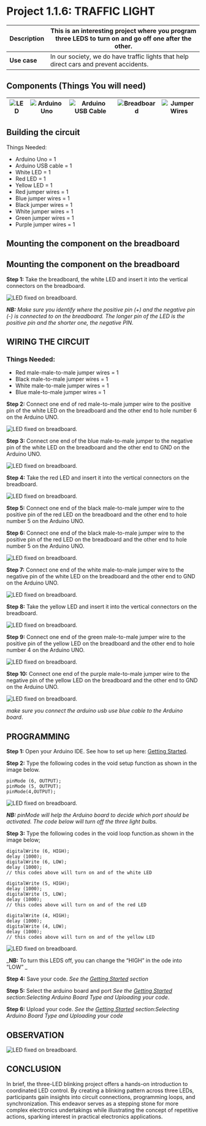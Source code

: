 # Project 1.1.6: TRAFFIC LIGHT

| **Description** | This is an interesting project where you program three LEDS to turn on and go off one after the other.|
|------------------|----------------------------------------------------------------|
| **Use case**     | In our society, we do have traffic lights that help direct cars and prevent accidents.|

## Components (Things You will need)

| ![LED](../../assets/components/leds.webp) | ![Arduino Uno](../../assets/components/arduino.webp) | ![Arduino USB Cable](../../assets/components/usbcable.webp) | ![Breadboard](../../assets/components/breadboard.webp) |![Jumper Wires](../../assets/components/jumperwires.webp)|
|-------------------------|-------------------------|-------------------------|-------------------------|-------------------------|

## Building the circuit

Things Needed:

-	Arduino Uno = 1
-	Arduino USB cable = 1
-	White LED = 1
-	Red LED = 1
-	Yellow LED = 1
-	Red jumper wires = 1
-	Blue jumper wires = 1
-	Black jumper wires = 1
-	White jumper wires = 1
-	Green jumper wires = 1
-	Purple jumper wires = 1

## Mounting the component on the breadboard

## Mounting the component on the breadboard

**Step 1:** Take the breadboard, the white LED and insert it into the vertical connectors on the breadboard.

![LED fixed on breadboard](../../assets/1.0/LED/LED_ON/led_on_breadboard.webp).

_**NB:** Make sure you identify where the positive pin (+) and the negative pin (-) is connected to on the breadboard. The longer pin of the LED is the positive pin and the shorter one, the negative PIN_.

## WIRING THE CIRCUIT

### Things Needed:

- Red male-male-to-male jumper wires = 1
- Black male-to-male jumper wires = 1
- White male-to-male jumper wires = 1
- Blue male-to-male jumper wires = 1

**Step 2:** Connect one end of red male-to-male jumper wire to the positive pin of the white LED on the breadboard and the other end to hole number 6 on the Arduino UNO.

![LED fixed on breadboard](../../assets/1.0/LED/LED_ON/red_wire_connected.webp).

**Step 3:** Connect one end of the blue male-to-male jumper to the negative pin of the white LED on the breadboard and the other end to GND on the Arduino UNO.

![LED fixed on breadboard](../../assets/1.0/LED/LED_ON/blue_wire_connected.webp).

**Step 4:** Take the red LED and insert it into the vertical connectors on the breadboard.

![LED fixed on breadboard](../../assets/1.0/LED/DOUBLE_LED_ON/red_led_mounted.webp).

**Step 5:** Connect one end of the black male-to-male jumper wire to the positive pin of the red LED on the breadboard and the other end to hole number 5 on the Arduino UNO.

**Step 6:** Connect one end of the black male-to-male jumper wire to the positive pin of the red LED on the breadboard and the other end to hole number 5 on the Arduino UNO.

![LED fixed on breadboard](../../assets/1.0/LED/DOUBLE_LED_ON/black_wire_connect.webp).

**Step 7:** Connect one end of the white male-to-male jumper wire to the negative pin of the white LED on the breadboard and the other end to GND on the Arduino UNO.

![LED fixed on breadboard](../../assets/1.0/LED/DOUBLE_LED_ON/white_wire_connect.webp).

**Step 8:** Take the yellow LED and insert it into the vertical connectors on the breadboard.

![LED fixed on breadboard](../../assets/1.0/LED/THREE_LEDs_ON/green_LED_mount.webp).

**Step 9:** Connect one end of the green male-to-male jumper wire to the positive pin of the yellow LED on the breadboard and the other end to hole number 4 on the Arduino UNO.

![LED fixed on breadboard](../../assets/1.0/LED/THREE_LEDs_ON/green_wire_connect.webp).

**Step 10:** Connect one end of the purple male-to-male jumper wire to the negative pin of the yellow LED on the breadboard and the other end to GND on the Arduino UNO.

![LED fixed on breadboard](../../assets/1.0/LED/THREE_LEDs_ON/purple_wire_connect.webp).

_make sure you connect the arduino usb use blue cable to the Arduino board_.

## PROGRAMMING

**Step 1:** Open your Arduino IDE. See how to set up here: [Getting Started](../../getting-started/overview.md).

**Step 2:** Type the following codes in the void setup function as shown in the image below.
   ```
   pinMode (6, OUTPUT);
   pinMode (5, OUTPUT);
   pinMode(4,OUTPUT);
   ```

![LED fixed on breadboard](../../assets/1.0/LED/THREE_LEDs_ON/code_1.webp).

_**NB:** pinMode will help the Arduino board to decide which port should be activated.  The code below will turn off the three light bulbs._

**Step 3:** Type the following codes in the void loop function.as shown in the image below;
   ```
   digitalWrite (6, HIGH);
   delay (1000);
   digitalWrite (6, LOW);
   delay (1000);   
   // this codes above will turn on and of the white LED 

   digitalWrite (5, HIGH);
   delay (1000);
   digitalWrite (5, LOW);
   delay (1000);  
   // this codes above will turn on and of the red LED 

   digitalWrite (4, HIGH);
   delay (1000);
   digitalWrite (4, LOW);
   delay (1000);  
   // this codes above will turn on and of the yellow LED 
   ```
![LED fixed on breadboard](../../assets/1.0/LED/THREE_LEDs_Blink/code.webp).

_**NB:** To turn this LEDS off, you can change the “HIGH” in the ode into “LOW” _

**Step 4:** Save your code. _See the [Getting Started](../../getting-started/overview.md) section_

**Step 5:** Select the arduino board and port _See the [Getting Started](../../getting-started/overview.md) section:Selecting Arduino Board Type and Uploading your code_.

**Step 6:** Upload your code. _See the [Getting Started](../../getting-started/overview.md) section:Selecting Arduino Board Type and Uploading your code_

## OBSERVATION

![LED fixed on breadboard](../../assets/1.0/LED/THREE_LEDs_ON/observation.webp).

## CONCLUSION

In brief, the three-LED blinking project offers a hands-on introduction to coordinated LED control. By creating a blinking pattern across three LEDs, participants gain insights into circuit connections, programming loops, and synchronization. This endeavor serves as a stepping stone for more complex electronics undertakings while illustrating the concept of repetitive actions, sparking interest in practical electronics applications.
